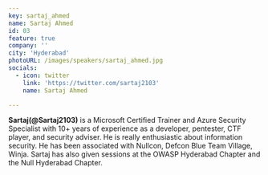 ```yaml
---
key: sartaj_ahmed
name: Sartaj Ahmed
id: 03
feature: true
company: ''
city: 'Hyderabad'
photoURL: /images/speakers/sartaj_ahmed.jpg
socials:
  - icon: twitter
    link: 'https://twitter.com/sartaj2103'
    name: Sartaj Ahmed

---
```

**Sartaj(@Sartaj2103)** is a Microsoft Certified Trainer and Azure Security Specialist with 10+ years of experience as a developer, pentester, CTF player, and security adviser. He is really enthusiastic about information security. He has been associated with Nullcon, Defcon Blue Team Village, Winja.
Sartaj has also given sessions at the OWASP Hyderabad Chapter and the Null Hyderabad Chapter.